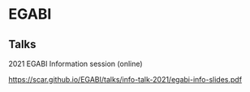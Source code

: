 # EGABI

## Talks

2021 EGABI Information session (online)

https://scar.github.io/EGABI/talks/info-talk-2021/egabi-info-slides.pdf
